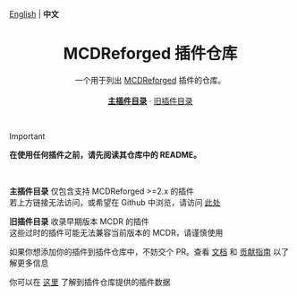 [English](readme.md) | **中文**

<h1 align="center">MCDReforged 插件仓库</h1>

<p align="center">
  一个用于列出 <a href="https://github.com/Fallen-Breath/MCDReforged">MCDReforged</a> 插件的仓库。
  <br>
  <br>
  <a href="https://mcdreforged.com/zh-CN/plugins"><strong>主插件目录</strong></a>
  ·
  <a href="https://github.com/MCDReforged/PluginCatalogue/blob/legacy/readme_cn.md">旧插件目录</a>
</p>
<br>

> [!IMPORTANT]
> **在使用任何插件之前，请先阅读其仓库中的 README。**

<br>

**主插件目录** 仅包含支持 MCDReforged >=2.x 的插件  
若上方链接无法访问，或希望在 Github 中浏览，请访问 [此处](https://github.com/MCDReforged/PluginCatalogue/blob/catalogue/readme-zh_cn.md)

**旧插件目录** 收录早期版本 MCDR 的插件  
这些过时的插件可能无法兼容当前版本的 MCDR，请谨慎使用

如果你想添加你的插件到插件仓库中，不妨交个 PR。查看 [文档](https://docs.mcdreforged.com/zh-cn/latest/plugin_dev/plugin_catalogue.html) 和 [贡献指南](CONTRIBUTING_cn.md) 以了解更多信息

你可以在 [这里](https://github.com/MCDReforged/PluginCatalogue/tree/meta) 了解到插件仓库提供的插件数据
